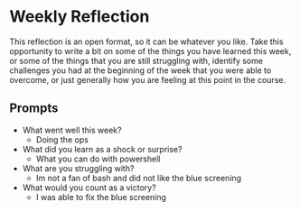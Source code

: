 # Weekly Reflection
This reflection is an open format, so it can be whatever you like. Take this opportunity to write a bit on some of the things you have learned this week, or some of the things that you are still struggling with, identify some challenges you had at the beginning of the week that you were able to overcome, or just generally how you are feeling at this point in the course.

## Prompts
- What went well this week?
  - Doing the ops 
- What did you learn as a shock or surprise?
  - What you can do with powershell
- What are you struggling with?
  - Im not a fan of bash and did not like the blue screening
- What would you count as a victory?
  - I was able to fix the blue screening